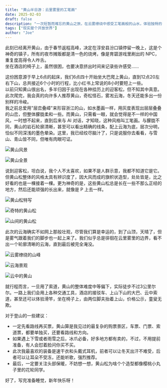 ```yaml
---
title: "黄山半日游：云里雾里的工笔画"
date: 2025-02-03
draft: false
description: "一次短暂而难忘的黄山之旅，在云雾缭绕中感受工笔画般的山水，体验独特的黄山松，以及分享实用的登山建议。"
tags: ["现实是个开放世界"]
author: "Joe"
---
```


此刻已经离开黄山，由于春节返程高峰，决定在淳安县汾口镇停留一晚上，这是个神奇的镇子，所有的夜市摊贩都是清一色的烧烤，像是育碧游戏里刷出的 NPC，重复度高得令人咋舌。                                                      
坐在酒店的椅子上，虽然很困，也要决意挤出时间来记录些许感受……

这份困意源于早上6点的起床，我们6点四十开始坐大巴爬上黄山，直到12点20左右下山，总共接近6个小时的行程，比小红书上常说的8小时要短上一些。                                                                                 
以前只知黄山很出名，多半归因于出现在各种挂历上的迎客松，但不知其中真意。此次爬完，我会真的向许多人推荐黄山，奇松怪石，雾凇云海，冬天还能多出一份别样的冷峻。                                                            
我之前总爱用"层峦叠嶂"来形容浙江的山，如水墨画一样，用灰度表现出层层叠叠的山峦，但整体朦胧柔和一些。而黄山，只需看一眼，就会觉得是不一样的中国风，一时想不起来，直到后来与 AI 对话，才知晓，这种风格叫工笔画。与朦胧不同，黄山的岩石轮廓清晰，甚至可以看出精确的线条，配上云海为底，层次分明，恰似不同深浅的墨色晕染。这里，我已经绞尽脑汁了，只是说服你去看看，与雪山、青山皆不同，但唯有肉眼可证。                                            

![黄山风景](/images/posts/huangshan-half-day-tour/image-8.webp)

![黄山全景](/images/posts/huangshan-half-day-tour/image-1.webp)

说到迎客松，坦白说，我个人不太喜欢，如果不是人群示意，我都不知道它是它。但黄山松整体的风格太具有辨识度了，因大风而成的旗帜状造型，处处皆是，比之好看的也是一棵接着一棵。更为神奇的是，这些黄山松总是长在一些不那么正经的地方，然后还能顽强的长出来，就像是 P 上去一样。
                                
![黄山松特写](/images/posts/huangshan-half-day-tour/image-2.webp)

![奇特的黄山松](/images/posts/huangshan-half-day-tour/image-3.webp)

![山间的黄山松](/images/posts/huangshan-half-day-tour/image-4.webp)

此次的云海确实不如网上那般壮观，尽管我们算是幸运的，到了山顶，天晴了，但是雾气跟着我们的脚步也一起上来了。我们似乎总是徘徊在云里雾里的边界，看不出一个轮廓清晰的云海，直到最后被完全淹没。                              

![云雾缭绕的山峰](/images/posts/huangshan-half-day-tour/image-5.webp)

![云海景观](/images/posts/huangshan-half-day-tour/image-6.webp)

![云中的黄山](/images/posts/huangshan-half-day-tour/image-7.webp)

就行程而言，一旦用了索道，黄山的整体难度中等偏下，实际徒步不过3公里尔尔。一路上我们会用上各种交通工具，酒店的接驳车、上山下山的大巴、云中索道，甚至还可以体验滑竿，坐在椅子上，由两位脚夫抬着上山，价格公示，童叟无欺。

对于登山的一些建议：

- 一定先看路线再买票，黄山算是我见过的最复杂的购票景区，车票、门票、索道票，都要单独买，还要看路线和方向。
- 如果遇上下雪或者雨雪之后，冰爪必备，好多地方都有卖的，不过，不用提前准备，有人会怼着脸问你买不买。
- 此次我最喜欢的装备是速干衣和头戴式耳机，前者可以让冬天出汗不难受，后者可以让耳朵不受冻，还能听歌，强烈推荐。
- 最后，一定要关注头部保暖，不妨想一想，黄山松为啥个个造型都像樱桃小丸子里的花轮同学。

好了，写完准备睡觉，新年快乐呀！ 